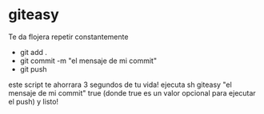 # giteasy
Te da flojera repetir constantemente
- git add .
- git commit -m "el mensaje de mi commit"
- git push

este script te ahorrara 3 segundos de tu vida!
ejecuta sh giteasy "el mensaje de mi commit" true (donde true es un valor opcional para ejecutar el push)
y listo!
